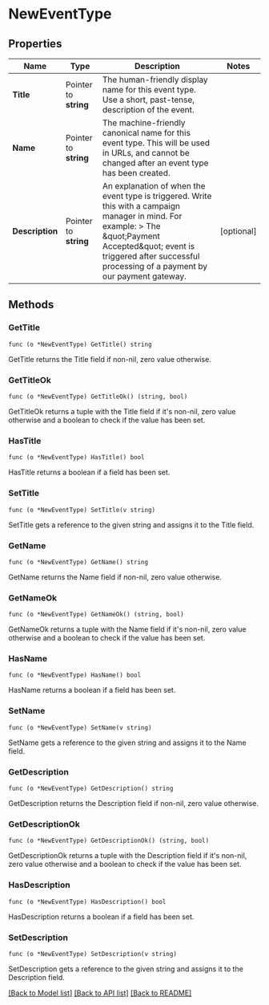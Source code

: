 # NewEventType

## Properties

Name | Type | Description | Notes
------------ | ------------- | ------------- | -------------
**Title** | Pointer to **string** | The human-friendly display name for this event type. Use a short, past-tense, description of the event. | 
**Name** | Pointer to **string** | The machine-friendly canonical name for this event type. This will be used in URLs, and cannot be changed after an event type has been created. | 
**Description** | Pointer to **string** | An explanation of when the event type is triggered. Write this with a campaign manager in mind. For example:  &gt; The \&quot;Payment Accepted\&quot; event is triggered after successful processing of a payment by our payment gateway.  | [optional] 

## Methods

### GetTitle

`func (o *NewEventType) GetTitle() string`

GetTitle returns the Title field if non-nil, zero value otherwise.

### GetTitleOk

`func (o *NewEventType) GetTitleOk() (string, bool)`

GetTitleOk returns a tuple with the Title field if it's non-nil, zero value otherwise
and a boolean to check if the value has been set.

### HasTitle

`func (o *NewEventType) HasTitle() bool`

HasTitle returns a boolean if a field has been set.

### SetTitle

`func (o *NewEventType) SetTitle(v string)`

SetTitle gets a reference to the given string and assigns it to the Title field.

### GetName

`func (o *NewEventType) GetName() string`

GetName returns the Name field if non-nil, zero value otherwise.

### GetNameOk

`func (o *NewEventType) GetNameOk() (string, bool)`

GetNameOk returns a tuple with the Name field if it's non-nil, zero value otherwise
and a boolean to check if the value has been set.

### HasName

`func (o *NewEventType) HasName() bool`

HasName returns a boolean if a field has been set.

### SetName

`func (o *NewEventType) SetName(v string)`

SetName gets a reference to the given string and assigns it to the Name field.

### GetDescription

`func (o *NewEventType) GetDescription() string`

GetDescription returns the Description field if non-nil, zero value otherwise.

### GetDescriptionOk

`func (o *NewEventType) GetDescriptionOk() (string, bool)`

GetDescriptionOk returns a tuple with the Description field if it's non-nil, zero value otherwise
and a boolean to check if the value has been set.

### HasDescription

`func (o *NewEventType) HasDescription() bool`

HasDescription returns a boolean if a field has been set.

### SetDescription

`func (o *NewEventType) SetDescription(v string)`

SetDescription gets a reference to the given string and assigns it to the Description field.


[[Back to Model list]](../README.md#documentation-for-models) [[Back to API list]](../README.md#documentation-for-api-endpoints) [[Back to README]](../README.md)


